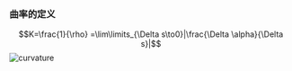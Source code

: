 ### 曲率的定义

$$K=\frac{1}{\rho} =\lim\limits_{\Delta s\to0}|\frac{\Delta \alpha}{\Delta s}|$$
![curvature](curvature.jpg)
